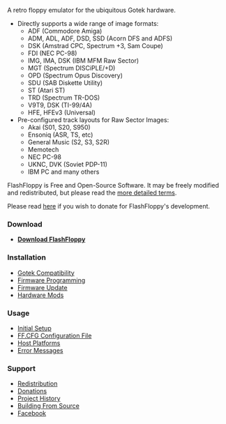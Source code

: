 A retro floppy emulator for the ubiquitous Gotek hardware.
- Directly supports a wide range of image formats:
  - ADF (Commodore Amiga)
  - ADM, ADL, ADF, DSD, SSD (Acorn DFS and ADFS)
  - DSK (Amstrad CPC, Spectrum +3, Sam Coupe)
  - FDI (NEC PC-98)
  - IMG, IMA, DSK (IBM MFM Raw Sector)
  - MGT (Spectrum DISCiPLE/+D)
  - OPD (Spectrum Opus Discovery)
  - SDU (SAB Diskette Utility)
  - ST (Atari ST)
  - TRD (Spectrum TR-DOS)
  - V9T9, DSK (TI-99/4A)
  - HFE, HFEv3 (Universal)
- Pre-configured track layouts for Raw Sector Images:
  - Akai (S01, S20, S950)
  - Ensoniq (ASR, TS, etc)
  - General Music (S2, S3, S2R)
  - Memotech
  - NEC PC-98
  - UKNC, DVK (Soviet PDP-11)
  - IBM PC and many others

FlashFloppy is Free and Open-Source Software. It may be freely
modified and redistributed, but please read the [more detailed
terms](Redistribution).

Please read [here](Donations) if you wish to donate for FlashFloppy's
development.

### Download
 - [**Download FlashFloppy**](Downloads)

### Installation
- [Gotek Compatibility](Gotek-Compatibility)
- [Firmware Programming](Firmware-Programming)
- [Firmware Update](Firmware-Update)
- [Hardware Mods](Hardware-Mods)

### Usage
- [Initial Setup](Initial-Setup)
- [FF.CFG Configuration File](FF.CFG-Configuration-File)
- [Host Platforms](Host-Platforms)
- [Error Messages](Error-Messages)

### Support
- [Redistribution](Redistribution)
- [Donations](Donations)
- [Project History](Project-History)
- [Building From Source](Building-From-Source)
- [Facebook][facebook]

[facebook]: https://www.facebook.com/groups/820618618098373/
